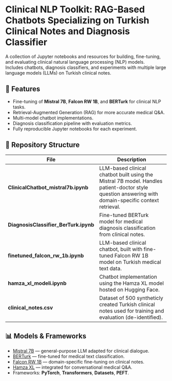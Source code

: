 # Clinical NLP Toolkit: RAG-Based Chatbots Specializing on Turkish Clinical Notes and Diagnosis Classifier

A collection of Jupyter notebooks and resources for building, fine-tuning, and evaluating clinical natural language processing (NLP) models.  
Includes chatbots, diagnosis classifiers, and experiments with multiple large language models (LLMs) on Turkish clinical notes.

## 🚀 Features

- Fine-tuning of **Mistral 7B**, **Falcon RW 1B**, and **BERTurk** for clinical NLP tasks.
- Retrieval-Augmented Generation (RAG) for more accurate medical Q\&A.
- Multi-model chatbot implementations.
- Diagnosis classification pipeline with evaluation metrics.
- Fully reproducible Jupyter notebooks for each experiment.

## 📂 Repository Structure

| File | Description |
|------|-------------|
| **ClinicalChatbot_mistral7b.ipynb** | LLM-based clinical chatbot built using the Mistral 7B model. Handles patient-doctor style question answering with domain-specific context retrieval. |
| **DiagnosisClassifier_BerTurk.ipynb** | Fine-tuned BERTurk model for medical diagnosis classification from clinical notes. |
| **finetuned_falcon_rw_1b.ipynb** | LLM-based clinical chatbot, built with fine-tuned Falcon RW 1B model on Turkish medical text data. |
| **hamza_xl_modeli.ipynb** | Chatbot implementation using the Hamza XL model hosted on Hugging Face. |
| **clinical_notes.csv** | Dataset of 500 syntheticly created Turkish clinical notes used for training and evaluation (de-identified). |

## 📊 Models & Frameworks

- [Mistral 7B](https://mistral.ai/) — general-purpose LLM adapted for clinical dialogue.
- [BERTurk](https://huggingface.co/dbmdz/bert-base-turkish-cased) — fine-tuned for medical text classification.
- [Falcon RW 1B](https://huggingface.co/tiiuae/falcon-rw-1b) — domain-specific fine-tuning on clinical notes.
- [Hamza XL](https://huggingface.co/emrecanacikgoz/hamza_xl_modeli) — integrated for conversational medical Q\&A.
- Frameworks: **PyTorch**, **Transformers**, **Datasets**, **PEFT**.
